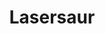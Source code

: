 ---
title: Lasersaur
category: equipment
type: Laser Cutter
description: Open Souce Laser Cutter and Engraving. It can cut up to 5mm MDF and engrave metals
---